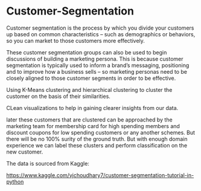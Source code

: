 # Customer-Segmentation

Customer segmentation is the process by which you divide your customers up based on common characteristics – such as demographics or behaviors, so you can market to those customers more effectively.

These customer segmentation groups can also be used to begin discussions of building a marketing persona. This is because customer segmentation is typically used to inform a brand’s messaging, positioning and to improve how a business sells – so marketing personas need to be closely aligned to those customer segments in order to be effective.

Using K-Means clustering  and hierarchical clustering to cluster the customer on the basis of their similarities.

CLean visualizations to help in gaining clearer insights from our data.

later these customers that are clustered can be approached by the marketing team for membership card for high spending members and discount coupons for low spending customers or any another schemes.  But there will be no 100% surity of the ground truth. But with enough domain experience we can label these clusters and perform classification on the new customer.

The data is sourced from Kaggle:

https://www.kaggle.com/vjchoudhary7/customer-segmentation-tutorial-in-python
